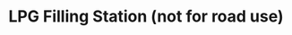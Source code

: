 ---
title: "LPG Filling Station (not for road use)"
url: /gunthorpe/lpg-filling-station-not-for-road-use/
shop: shop
---
